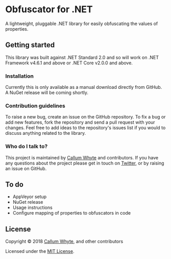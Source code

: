 # Obfuscator for .NET

A lightweight, pluggable .NET library for easily obfuscating the values of properties.

## Getting started

This library was built against .NET Standard 2.0 and so will work on .NET Framework v4.6.1 and above or .NET Core v2.0.0 and above.

### Installation

Currently this is only available as a manual download directly from GitHub. A NuGet release will be coming shortly.

### Contribution guidelines

To raise a new bug, create an issue on the GitHub repository. To fix a bug or add new features, fork the repository and send a pull request with your changes. Feel free to add ideas to the repository's issues list if you would to discuss anything related to the library.

### Who do I talk to?
This project is maintained by [Callum Whyte](https://callumwhyte.com/) and contributors. If you have any questions about the project please get in touch on [Twitter](https://twitter.com/callumbwhyte), or by raising an issue on GitHub.

## To do

* AppVeyor setup
* NuGet release
* Usage instructions
* Configure mapping of properties to obfuscators in code

## License

Copyright &copy; 2018 [Callum Whyte](https://callumwhyte.com/), and other contributors

Licensed under the [MIT License](LICENSE.md).
